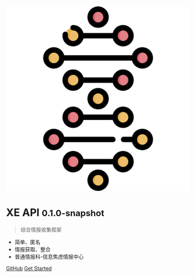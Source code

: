 <!-- _coverpage.md -->

![logo](_media/icon.svg)

# XE API <small>0.1.0-snapshot</small>

> 综合情报收集框架

- 简单、匿名
- 情报获取、整合
- 普通情报科-信息焦虑情报中心

[GitHub](https://github.com/docsifyjs/docsify/)
[Get Started](/guide.md)

<!-- 背景图片 -->

<!-- ![](_media/bg.png) -->

<!-- 背景色 -->

<!-- ![color](#f0f0f0) -->